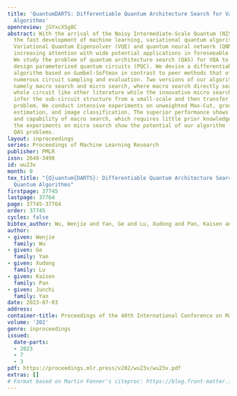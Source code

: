 ```yaml
---
title: 'QuantumDARTS: Differentiable Quantum Architecture Search for Variational Quantum
  Algorithms'
openreview: jGYxcXSg8C
abstract: With the arrival of the Noisy Intermediate-Scale Quantum (NISQ) era and
  the fast development of machine learning, variational quantum algorithms (VQA) including
  Variational Quantum Eigensolver (VQE) and quantum neural network (QNN) have received
  increasing attention with wide potential applications in foreseeable near future.
  We study the problem of quantum architecture search (QAS) for VQA to automatically
  design parameterized quantum circuits (PQC). We devise a differentiable searching
  algorithm based on Gumbel-Softmax in contrast to peer methods that often require
  numerous circuit sampling and evaluation. Two versions of our algorithm are provided,
  namely macro search and micro search, where macro search directly searches for the
  whole circuit like other literature while the innovative micro search is able to
  infer the sub-circuit structure from a small-scale and then transfer that to a large-scale
  problem. We conduct intensive experiments on unweighted Max-Cut, ground state energy
  estimation, and image classification. The superior performance shows the efficiency
  and capability of macro search, which requires little prior knowledge. Moreover,
  the experiments on micro search show the potential of our algorithm for large-scale
  QAS problems.
layout: inproceedings
series: Proceedings of Machine Learning Research
publisher: PMLR
issn: 2640-3498
id: wu23v
month: 0
tex_title: "{Q}uantum{DARTS}: Differentiable Quantum Architecture Search for Variational
  Quantum Algorithms"
firstpage: 37745
lastpage: 37764
page: 37745-37764
order: 37745
cycles: false
bibtex_author: Wu, Wenjie and Yan, Ge and Lu, Xudong and Pan, Kaisen and Yan, Junchi
author:
- given: Wenjie
  family: Wu
- given: Ge
  family: Yan
- given: Xudong
  family: Lu
- given: Kaisen
  family: Pan
- given: Junchi
  family: Yan
date: 2023-07-03
address: 
container-title: Proceedings of the 40th International Conference on Machine Learning
volume: '202'
genre: inproceedings
issued:
  date-parts:
  - 2023
  - 7
  - 3
pdf: https://proceedings.mlr.press/v202/wu23v/wu23v.pdf
extras: []
# Format based on Martin Fenner's citeproc: https://blog.front-matter.io/posts/citeproc-yaml-for-bibliographies/
---
```

